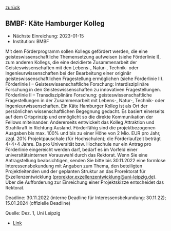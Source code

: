 [zurück](/funding/)

## BMBF: Käte Hamburger Kolleg

* Nächste Einreichung: 2023-01-15
* Institution: BMBF

Mit dem Förderprogramm sollen Kollegs gefördert werden, die eine geisteswissenschaftliche Themensetzung aufweisen (siehe Förderlinie I), zum anderen Kollegs, die eine dezidierte Zusammenarbeit der Geisteswissenschaften mit den Lebens-, Natur-, Technik- oder Ingenieurwissenschaften bei der Bearbeitung einer originär geisteswissenschaftlichen Fragestellung ermöglichen (siehe Förderlinie II). Förderlinie I – Geisteswissenschaftliche Forschung: Interdisziplinäre Forschung in den Geisteswissenschaften zu innovativen Fragestellungen. Förderlinie II – Transdisziplinäre Forschung: geisteswissenschaftliche Fragestellungen in der Zusammenarbeit mit Lebens-, Natur-, Technik- oder Ingenieurwissenschaften. Ein Käte Hamburger Kolleg ist als Ort der persönlichen wissenschaftlichen Begegnung gedacht. Es basiert einerseits auf dem Ortsprinzip und ermöglicht so die direkte Kommunikation der Fellows miteinander. Andererseits entwickelt das Kolleg Attraktion und Strahlkraft in Richtung Ausland. Förderfähig sind die projektbezogenen Ausgaben bis max. 100% und bis zu einer Höhe von 2 Mio. EUR pro Jahr, zzgl. 20% Projektpauschale (für Hochschulen); die Förderlaufzeit beträgt 4+4+4 Jahre. Da pro Universität bzw. Hochschule nur ein Antrag pro Förderlinie eingereicht werden darf, bedarf es im Vorfeld einer universitätsinternen Vorauswahl durch das Rektorat. Wenn Sie eine Antragstellung beabsichtigen, senden Sie bitte bis 30.11.2022 eine formlose Interessensbekundung mit Angaben zum Thema, den beteiligten Projektleitenden und der geplanten Struktur an das Prorektorat für Exzellenzentwicklung (prorektor.exzellenzentwicklung@uni-leipzig.de). Über die Aufforderung zur Einreichung einer Projektskizze entscheidet das Rektorat.

Deadline: 30.11.2022 (interne Deadline für Interessensbekundung: 30.11.22); 15.01.2024 (offizielle Deadline)

Quelle: Dez. 1, Uni Leipzig

* [Link](https://www.bmbf.de/bmbf/shareddocs/bekanntmachungen/de/2019/04/2386_bekanntmachung.html)